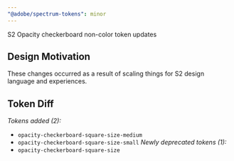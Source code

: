 ```yaml
---
"@adobe/spectrum-tokens": minor
---
```


S2 Opacity checkerboard non-color token updates

## Design Motivation

These changes occurred as a result of scaling things for S2 design language and experiences.

## Token Diff

_Tokens added (2):_

- `opacity-checkerboard-square-size-medium`
- `opacity-checkerboard-square-size-small`
  _Newly deprecated tokens (1):_
- `opacity-checkerboard-square-size`
